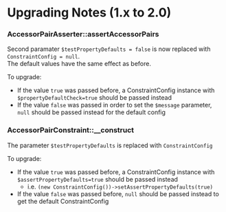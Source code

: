 # Upgrading Notes (1.x to 2.0)
### AccessorPairAsserter::assertAccessorPairs
Second paramater ```$testPropertyDefaults = false``` is now replaced with ```ConstraintConfig = null```.   
The default values have the same effect as before.

To upgrade:
- If the value ```true``` was passed before, a ConstraintConfig instance with ```$propertyDefaultCheck=true``` should be passed instead
- If the value ```false``` was passed in order to set the ```$message``` parameter, ```null``` should be passed instead for the default config

### AccessorPairConstraint::__construct
The parameter ```$testPropertyDefaults``` is replaced with ```ConstraintConfig```

To upgrade:
- If the value ```true``` was passed before, a ConstraintConfig instance with ```$assertPropertyDefaults=true``` should be passed instead
  - i.e. ```(new ConstraintConfig())->setAssertPropertyDefaults(true)```
- If the value ```false``` was passed before, ```null``` should be passed instead to get the default ConstraintConfig
